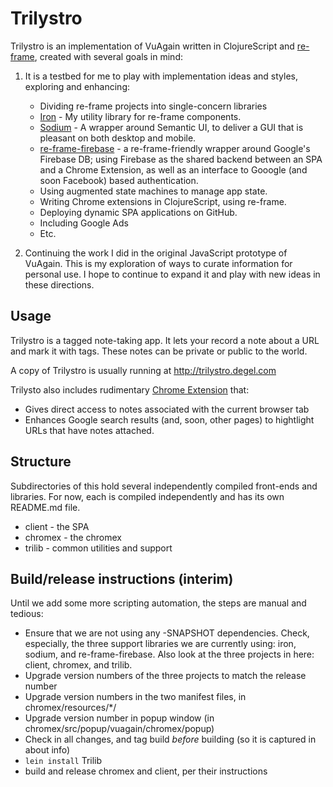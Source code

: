 # Trilystro

Trilystro is an implementation of VuAgain written in ClojureScript and
[re-frame](https://github.com/Day8/re-frame), created with several goals in mind:

1) It is a testbed for me to play with implementation ideas and styles, exploring and
   enhancing:
   * Dividing re-frame projects into single-concern libraries
   * [Iron](https://github.com/deg/iron) - My utility library for re-frame components.
   * [Sodium](https://github.com/deg/sodium) - A wrapper around Semantic UI, to deliver
     a GUI that is pleasant on both desktop and mobile.
   * [re-frame-firebase](https://github.com/deg/re-frame-firebase) - a re-frame-friendly
     wrapper around Google's Firebase DB; using Firebase as the shared backend between
     an SPA and a Chrome Extension, as well as an interface to Gooogle (and soon
     Facebook) based authentication.
   * Using augmented state machines to manage app state.
   * Writing Chrome extensions in ClojureScript, using re-frame.
   * Deploying dynamic SPA applications on GitHub.
   * Including Google Ads
   * Etc.

2) Continuing the work I did in the original JavaScript prototype of VuAgain. This is my
   exploration of ways to curate information for personal use. I hope to continue to
   expand it and play with new ideas in these directions.


## Usage

Trilystro is a tagged note-taking app. It lets your record a note about a URL
and mark it with tags. These notes can be private or public to the world.

A copy of Trilystro is usually running at http://trilystro.degel.com

Trilysto also includes rudimentary
[Chrome Extension](https://chrome.google.com/webstore/detail/vuagain/dikihecbidmmfpjjkofpcfcpdfefnilf)
that:
* Gives direct access to notes associated with the current browser tab
* Enhances Google search results (and, soon, other pages) to hightlight URLs that have
  notes attached.


## Structure

Subdirectories of this hold several independently compiled front-ends and libraries. For
now, each is compiled independently and has its own README.md file.

* client - the SPA
* chromex - the chromex
* trilib - common utilities and support

## Build/release instructions (interim)

Until we add some more scripting automation, the steps are manual and tedious:

- Ensure that we are not using any -SNAPSHOT dependencies. Check, especially, the three
  support libraries we are currently using: iron, sodium, and re-frame-firebase. Also
  look at the three projects in here: client, chromex, and trilib.
- Upgrade version numbers of the three projects to match the release number
- Upgrade version numbers in the two manifest files, in chromex/resources/*/
- Upgrade version number in popup window (in chromex/src/popup/vuagain/chromex/popup)
- Check in all changes, and tag build _before_ building (so it is captured in about
  info)
- `lein install` Trilib
- build and release chromex and client, per their instructions

